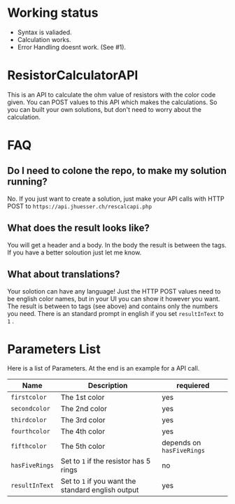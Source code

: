 # Working status

- Syntax is valiaded.
- Calculation works.
- Error Handling doesnt work. (See #1).




# ResistorCalculatorAPI
This is an API to calculate the ohm value of resistors with the color code given. You can POST values to this API which makes the calculations. So you can built your own solutions, but don't need to worry about the calculation.

# FAQ

## Do I need to colone the repo, to make my solution running?
No. If you just want to create a solution, just make your API calls with HTTP POST to ```https://api.jhuesser.ch/rescalcapi.php```

## What does the result looks like?
You will get a header and a body. In the body the result is between the <RESULT></RESULT> tags. If you have a better soloution just let me know.

## What about translations?
Your solotion can have any language! Just the HTTP POST values need to be english color names, but in your UI you can show it however you want. The result is between to tags (see above) and contains only the numbers you need. There is an standard prompt in english if you set ```resultInText``` to ```1``` .

# Parameters List
Here is a list of Parameters. At the end is an example for a API call.

Name | Description | requiered
-----|-------------|----------
```firstcolor``` | The 1st color | yes
```secondcolor``` | The 2nd color | yes
```thirdcolor``` | The 3rd color | yes
```fourthcolor``` | The 4th color | yes
```fifthcolor``` | The 5th color | depends on ```hasFiveRings```
```hasFiveRings``` | Set to ```1``` if the resistor has 5 rings  | no
```resultInText``` | Set to ```1``` if you want the standard english output | yes
